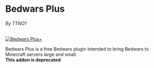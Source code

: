 # Bedwars Plus
###### By TTNO1


[![Bedwars Plus+](https://i.ibb.co/chvVtKv/Logo-Big.png)](https://www.spigotmc.org/resources/bedwars-plus.78867/)

Bedwars Plus is a free Bedwars plugin intended to bring Bedwars to Minecraft servers large and small.<br>
**This addon is deprecated**

